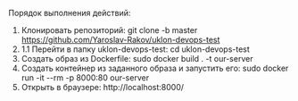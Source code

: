 Порядок выполнения действий:
1. Клонировать репозиторий: git clone -b master https://github.com/Yaroslav-Rakov/uklon-devops-test
2.  1.1 Перейти в папку uklon-devops-test: cd uklon-devops-test
3. Создать образ из Dockerfile: sudo docker build . -t our-server
4. Создать контейнер из заданного образа и запустить его: sudo docker run -it --rm -p 8000:80 our-server
5. Открыть в браузере: http://localhost:8000/
